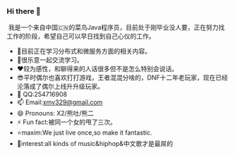 ### Hi there 👋

​		我是一个来自中国:cn:的菜鸟Java程序员，目前处于刚毕业没人要，正在努力找工作的阶段，希望自己可以早日找到自己心仪的工作。

- 🌱目前正在学习分布式和微服务方面的相关内容。
- 👯很乐意一起交流学习。
- :heart:较为感性，和聊得来的人话很多但不是怎么特别会说话。
- :sunglasses:平时偶尔也喜欢打打游戏，王者混混分啥的，DNF十二年老玩家，现在已经沦落成了偶尔上线升升级玩家。​
- :penguin: QQ:254716908
- 📫 Email:xmy329@gmail.com
- 😄 Pronouns: X2/熊吐/熊二
- ⚡ Fun fact:被同一个女的甩了三次。
- :star:maxim:We just live once,so make it fantastic.
- :musical_note:interest:all kinds of music&hiphop&中文歌才是最屌的

